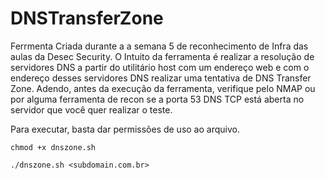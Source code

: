 # DNSTransferZone
 Ferrmenta Criada durante a a semana 5 de reconhecimento de Infra das aulas da Desec Security. O Intuito da ferramenta é realizar a resolução de servidores DNS a partir do utilitário host com um endereço web e com o endereço desses servidores DNS realizar uma tentativa de DNS Transfer Zone. Adendo, antes da execução da ferramenta, verifique pelo NMAP ou por alguma ferramenta de recon se a porta 53 DNS TCP está aberta no servidor que você quer realizar o teste.  
 
 Para executar, basta dar permissões de uso ao arquivo.
 
 `chmod +x dnszone.sh`     
 
 `./dnszone.sh <subdomain.com.br>`
